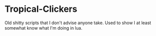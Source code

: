 # Tropical-Clickers
Old shitty scripts that I don't advise anyone take. Used to show I at least somewhat know what I'm doing in lua.
